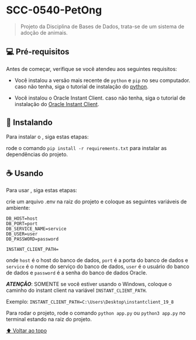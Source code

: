 # SCC-0540-PetOng

<!-- <img src="exemplo-image.png" alt="exemplo imagem"> -->

> Projeto da Disciplina de Bases de Dados, trata-se de um sistema de adoção de animais.
## 💻 Pré-requisitos

Antes de começar, verifique se você atendeu aos seguintes requisitos:

* Você instalou a versão mais recente de `python` e `pip` no seu computador. caso não tenha, siga o tutorial de instalação do [python](https://www.python.org/downloads/).

* Você instalou o Oracle Instant Client. caso não tenha, siga o tutorial de instalação do [Oracle Instant Client](https://www.oracle.com/database/technologies/instant-client/winx64-64-downloads.html).

## 🚀 Instalando <SCC-0540-PetOng>

Para instalar o <SCC-0540-PetOng>, siga estas etapas:

rode o comando `pip install -r requirements.txt` para instalar as dependências do projeto.

## ☕ Usando <SCC-0540-PetOng>

Para usar <SCC-0540-PetOng>, siga estas etapas:

crie um arquivo .env na raiz do projeto e coloque as seguintes variáveis de ambiente:

```
DB_HOST=host
DB_PORT=port
DB_SERVICE_NAME=service
DB_USER=user
DB_PASSWORD=password

INSTANT_CLIENT_PATH=
```

onde `host` é o host do banco de dados, `port` é a porta do banco de dados e `service` é o nome do serviço do banco de dados, `user` é o usuário do banco de dados e `password` é a senha do banco de dados Oracle.

***ATENÇÃO***: SOMENTE se você estiver usando o Windows, coloque o caminho do instant client na variável `INSTANT_CLIENT_PATH`. 

Exemplo: `INSTANT_CLIENT_PATH=C:\Users\Desktop\instantclient_19_8`

Para rodar o projeto, rode o comando `python app.py` ou `python3 app.py` no terminal estando na raiz do projeto.

[⬆ Voltar ao topo](#SCC-0540-PetOng)<br>